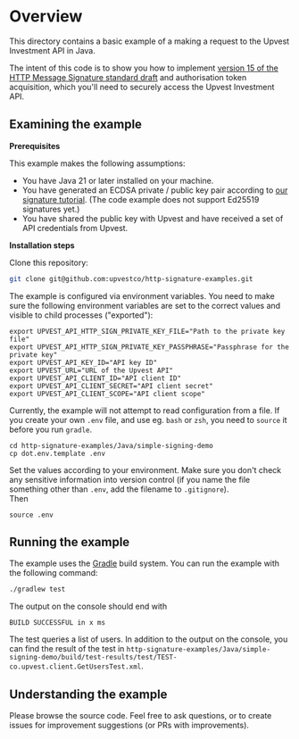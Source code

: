 # Overview

This directory contains a basic example of a making a request to the Upvest Investment API in Java.

The intent of this code is to show you how to implement [version 15 of the
HTTP Message Signature standard draft](https://datatracker.ietf.org/doc/html/draft-ietf-httpbis-message-signatures-15)
and authorisation token acquisition, which you'll need to securely access
the Upvest Investment API.


## Examining the example

**Prerequisites**

This example makes the following assumptions:

- You have Java 21 or later installed on your machine.
- You have generated an ECDSA private / public key pair according to
  [our signature tutorial](https://docs.upvest.co/tutorials/implementing_http_signatures_v15#ecdsa).
  (The code example does not support Ed25519 signatures yet.)
- You have shared the public key with Upvest and have
  received a set of API credentials from Upvest.

**Installation steps**

Clone this repository:

```sh
git clone git@github.com:upvestco/http-signature-examples.git
```

The example is configured via environment variables. You need to make sure the following environment variables are set to the correct values and visible to child processes ("exported"):

```
export UPVEST_API_HTTP_SIGN_PRIVATE_KEY_FILE="Path to the private key file"
export UPVEST_API_HTTP_SIGN_PRIVATE_KEY_PASSPHRASE="Passphrase for the private key"
export UPVEST_API_KEY_ID="API key ID"
export UPVEST_URL="URL of the Upvest API"
export UPVEST_API_CLIENT_ID="API client ID"
export UPVEST_API_CLIENT_SECRET="API client secret"
export UPVEST_API_CLIENT_SCOPE="API client scope"
```

Currently, the example will not attempt to read configuration from a file. 
If you create your own `.env` file, and use eg. `bash` or `zsh`, you need to `source` it before you run `gradle`.

```shell
cd http-signature-examples/Java/simple-signing-demo
cp dot.env.template .env
```
Set the values according to your environment. Make sure you don't check any sensitive information into version control (if you name the file something other than `.env`, add the filename to `.gitignore`).   
Then

```shell
source .env
```

## Running the example

The example uses the [Gradle](https://gradle.com) build system. You can run the example with the following command:

```sh
./gradlew test
```

The output on the console should end with
```
BUILD SUCCESSFUL in x ms
```

The test queries a list of users. In addition to the output on the console, you can find the result of the test in `http-signature-examples/Java/simple-signing-demo/build/test-results/test/TEST-co.upvest.client.GetUsersTest.xml`.


## Understanding the example

Please browse the source code. Feel free to ask questions, or to create issues for improvement suggestions (or PRs with improvements).

